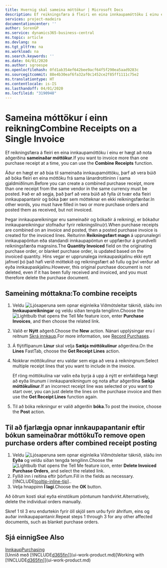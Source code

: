 ```yaml
---
title: Hvernig skal sameina móttökur | Microsoft Docs
description: Ef reikningsfæra á fleiri en eina innkaupamóttöku í einu er hægt að nota aðgerðina sameinaðar móttökur.
services: project-madeira
documentationcenter: ''
author: SorenGP
ms.service: dynamics365-business-central
ms.topic: article
ms.devlang: na
ms.tgt_pltfrm: na
ms.workload: na
ms.search.keywords: ''
ms.date: 04/01/2020
ms.author: sgroespe
ms.openlocfilehash: 0fd1ab354ef642bee9acf64f5f290ea5aad9283c
ms.sourcegitcommit: 88e4b30eaf6fa32af0c1452ce2f85ff1111c75e2
ms.translationtype: HT
ms.contentlocale: is-IS
ms.lasthandoff: 04/01/2020
ms.locfileid: "3190948"
---
```

# <a name="combine-receipts-on-a-single-invoice"></a><span data-ttu-id="d6636-103">Sameina móttökur í einn reikning</span><span class="sxs-lookup"><span data-stu-id="d6636-103">Combine Receipts on a Single Invoice</span></span>
<span data-ttu-id="d6636-104">Ef reikningsfæra á fleiri en eina innkaupamóttöku í einu er hægt að nota aðgerðina **sameinaðar móttökur**.</span><span class="sxs-lookup"><span data-stu-id="d6636-104">If you want to invoice more than one purchase receipt at a time, you can use the **Combine Receipts** function.</span></span>  

<span data-ttu-id="d6636-105">Áður en hægt er að búa til sameinaða innkaupamóttöku, þarf að vera búið að bóka fleiri en eina móttöku frá sama lánardrottininn í sama gjaldmiðlinum.</span><span class="sxs-lookup"><span data-stu-id="d6636-105">Before you can create a combined purchase receipt, more than one receipt from the same vendor in the same currency must be posted.</span></span> <span data-ttu-id="d6636-106">Það er að segja, það þarf að vera búið að fylla út tvær eða fleiri innkaupapantanir og bóka þær sem mótteknar en ekki reikningsfærðar.</span><span class="sxs-lookup"><span data-stu-id="d6636-106">In other words, you must have filled in two or more purchase orders and posted them as received, but not invoiced.</span></span>  

<span data-ttu-id="d6636-107">Þegar innkaupareikningar eru sameinaðir og bókaðir á reikningi, er bókaður innkaupareikningur stofnaður fyrir reikningslínu(r).</span><span class="sxs-lookup"><span data-stu-id="d6636-107">When purchase receipts are combined on an invoice and posted, then a posted purchase invoice is created for the invoiced lines.</span></span> <span data-ttu-id="d6636-108">Reiturinn **Reikningsfært magn** á upprunalegri innkaupapöntun eða standandi innkaupapöntun er uppfærður á grundvelli reikningsfærða magnsins.</span><span class="sxs-lookup"><span data-stu-id="d6636-108">The **Quantity Invoiced** field on the originating purchase order, or blanket purchase order, is updated based on the invoiced quantity.</span></span> <span data-ttu-id="d6636-109">Hins vegar er upprunalega innkaupaskjalinu ekki eytt jafnvel þó það hafi verið móttekið og reikningsfært að fullu og því verður að eyða innkaupaskjalinu.</span><span class="sxs-lookup"><span data-stu-id="d6636-109">However, this original purchase document is not deleted, even if it has been fully received and invoiced, and you must therefore delete the purchase document.</span></span>  

## <a name="to-combine-receipts"></a><span data-ttu-id="d6636-110">Sameining móttakna:</span><span class="sxs-lookup"><span data-stu-id="d6636-110">To combine receipts</span></span>  
1. <span data-ttu-id="d6636-111">Veldu ![Ljósaperuna sem opnar eiginleika Viðmótsleitar](media/ui-search/search_small.png "Segðu mér hvað þú vilt gera") táknið, sláðu inn **Innkaupareikningar** og veldu síðan tengda tengilinn.</span><span class="sxs-lookup"><span data-stu-id="d6636-111">Choose the ![Lightbulb that opens the Tell Me feature](media/ui-search/search_small.png "Tell me what you want to do") icon, enter **Purchase Invoices**, and then choose the related link.</span></span>  
2. <span data-ttu-id="d6636-112">Valið er **Nýtt** aðgerð.</span><span class="sxs-lookup"><span data-stu-id="d6636-112">Choose the **New** action.</span></span> <span data-ttu-id="d6636-113">Nánari upplýsingar eru í reitnum [Skrá innkaup](purchasing-how-record-purchases.md).</span><span class="sxs-lookup"><span data-stu-id="d6636-113">For more information, see [Record Purchases](purchasing-how-record-purchases.md).</span></span>  
3. <span data-ttu-id="d6636-114">Á flýtiflipanum **Línur** skal velja **Sækja móttökulínur** aðgerðina.</span><span class="sxs-lookup"><span data-stu-id="d6636-114">On the **Lines** FastTab, choose the **Get Receipt Lines** action.</span></span>  
4. <span data-ttu-id="d6636-115">Nokkrar móttökulínur eru valdar sem eiga að vera á reikningnum:</span><span class="sxs-lookup"><span data-stu-id="d6636-115">Select multiple receipt lines that you want to include in the invoice.</span></span>  

    <span data-ttu-id="d6636-116">Ef röng móttökulína var valin eða byrja á upp á nýtt er einfaldlega hægt að eyða línunum í innkaupareikningum og nota aftur aðgerðina **Sækja móttökulínur**.</span><span class="sxs-lookup"><span data-stu-id="d6636-116">If an incorrect receipt line was selected or you want to start over, you can just delete the lines on the purchase invoice and then use the **Get Receipt Lines** function again.</span></span>  
5. <span data-ttu-id="d6636-117">Til að bóka reikningur er valið aðgerðin **bóka**.</span><span class="sxs-lookup"><span data-stu-id="d6636-117">To post the invoice, choose the **Post** action.</span></span>  

## <a name="to-remove-open-purchase-orders-after-combined-receipt-posting"></a><span data-ttu-id="d6636-118">Til að fjarlægja opnar innkaupapantanir eftir bókun sameinaðrar móttöku</span><span class="sxs-lookup"><span data-stu-id="d6636-118">To remove open purchase orders after combined receipt posting</span></span>  
1. <span data-ttu-id="d6636-119">Veldu ![Ljósaperuna sem opnar eiginleika Viðmótsleitar](media/ui-search/search_small.png "Segðu mér hvað þú vilt gera") táknið, sláðu inn **Eyða** og veldu síðan tengda tengilinn.</span><span class="sxs-lookup"><span data-stu-id="d6636-119">Choose the ![Lightbulb that opens the Tell Me feature](media/ui-search/search_small.png "Tell me what you want to do") icon, enter **Delete Invoiced Purchase Orders**, and select the related link.</span></span>  
2. <span data-ttu-id="d6636-120">Fyllið inn í reitina eftir þörfum.</span><span class="sxs-lookup"><span data-stu-id="d6636-120">Fill in the fields as necessary.</span></span> [!INCLUDE[tooltip-inline-tip](includes/tooltip-inline-tip_md.md)]<span data-ttu-id="d6636-121">.</span><span class="sxs-lookup"><span data-stu-id="d6636-121">.</span></span>
3. <span data-ttu-id="d6636-122">Velja hnappinn **Í lagi**.</span><span class="sxs-lookup"><span data-stu-id="d6636-122">Choose the **OK** button.</span></span>  

<span data-ttu-id="d6636-123">Að öðrum kosti skal eyða einstökum pöntunum handvirkt.</span><span class="sxs-lookup"><span data-stu-id="d6636-123">Alternatively, delete the individual orders manually.</span></span>

<span data-ttu-id="d6636-124">Skref 1 til 3 eru endurtekin fyrir öll skjöl sem urðu fyrir áhrifum, eins og auðar innikaupapantanir.</span><span class="sxs-lookup"><span data-stu-id="d6636-124">Repeat steps 1 through 3 for any other affected documents, such as blanket purchase orders.</span></span>

## <a name="see-also"></a><span data-ttu-id="d6636-125">Sjá einnig</span><span class="sxs-lookup"><span data-stu-id="d6636-125">See Also</span></span>  
[<span data-ttu-id="d6636-126">Innkaup</span><span class="sxs-lookup"><span data-stu-id="d6636-126">Purchasing</span></span>](purchasing-manage-purchasing.md)  
<span data-ttu-id="d6636-127">[Unnið með [!INCLUDE[d365fin](includes/d365fin_md.md)]](ui-work-product.md)</span><span class="sxs-lookup"><span data-stu-id="d6636-127">[Working with [!INCLUDE[d365fin](includes/d365fin_md.md)]](ui-work-product.md)</span></span>
